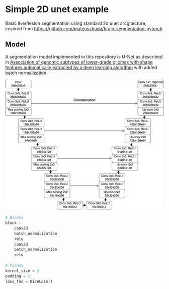 # Simple 2D unet example

Basic liver/lesion segmentation using standard 2d unet arcgitecture, inspired from https://github.com/mateuszbuda/brain-segmentation-pytorch

## Model

A segmentation model implemented in this repository is U-Net as described in [Association of genomic subtypes of lower-grade gliomas with shape features automatically extracted by a deep learning algorithm](https://doi.org/10.1016/j.compbiomed.2019.05.002) with added batch normalization.

![unet](resources/unet.png)

```python
# Blocks
block :
    conv2d
    batch_normalization
    relu
    conv2d
    batch_normalization
    relu

# Params
kernel_size = 3
padding = 1
loss_fnc = DiceLoss()
```
